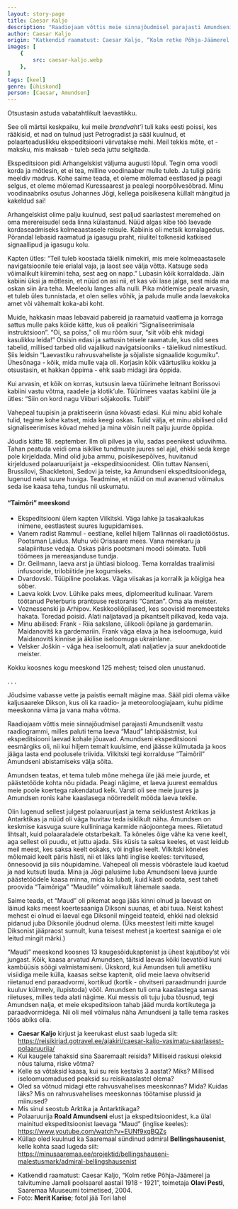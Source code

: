 ```yaml
---
layout: story-page
title: Caesar Kaljo
description: "Raadiojaam võttis meie sinnajõudmisel parajasti Amundsenilt vastu raadiogrammi, milles paluti tema laeva “Maud” lahitpäästmist."
author: Caesar Kaljo
origin: "Katkendid raamatust: Caesar Kaljo, “Kolm retke Põhja-Jäämerel ja talvitumine Jamali poolsaarel aastail 1918-1921”, toimetaja Olavi Pesti, Saaremaa Muuseumi toimetised, 2004."
images: [
    {
        src: caesar-kaljo.webp
    },
]
tags: [keel]
genre: [ühiskond]
person: [Caesar, Amundsen]
---
```


<!-- # {{$doc.title}} -->


Otsustasin astuda vabatahtlikult laevastikku. 

See oli märtsi keskpaiku, kui meile *brandvaht’i* tuli kaks eesti poissi, kes rääkisid, et nad on tulnud just Petrogradist ja sääl kuulnud, et polaarteaduslikku ekspeditsiooni värvatakse mehi. Meil tekkis mõte, et - maksku, mis maksab - tuleb seda juttu selgitada.

Ekspeditsioon pidi Arhangelskist väljuma augusti lõpul. Tegin oma voodi korda ja mõtlesin, et ei tea, milline voodinaaber mulle tuleb. Ja tuligi päris meeldiv madrus. Kohe saime teada, et oleme mõlemad eestlased ja peagi selgus, et oleme mõlemad Kuressaarest ja pealegi noorpõlvesõbrad. Minu voodinaabriks osutus Johannes Jõgi, kellega poisikesena küllalt mängitud ja kakeldud sai!

Arhangelskist olime palju kuulnud, sest paljud saarlastest meremehed on oma merereisudel seda linna külastanud. Nüüd algas kibe töö laevade kordaseadmiseks kolmeaastasele reisule. Kabiinis oli metsik korralagedus. Põrandal lebasid raamatud ja igasugu praht, riiulitel tolknesid katkised signaallipud ja igasugu kolu.

Kapten ütles: “Teil tuleb koostada täielik nimekiri, mis meie kolmeaastasele navigatsioonile teie erialal vaja, ja laost see välja võtta. Katsuge seda võimalikult kiiremini teha, sest aeg on napp.” Lubasin kõik korraldada. Jäin kabiini üksi ja mõtlesin, et nüüd on asi nii, et kas või lase jalga, sest mida ma oskan siin ära teha. Meeleolu langes alla nulli. Pika mõtlemise peale arvasin, et tuleb üles tunnistada, et olen selles võhik, ja paluda mulle anda laevakoka amet või vähemalt koka-abi koht.

Muide, hakkasin maas lebavaid pabereid ja raamatuid vaatlema ja korraga sattus mulle paks köide kätte, kus oli pealkiri “Signaliseerimisala instruktsioon”. “Oi, sa poiss,” oli mu rõõm suur, “siit võib ehk midagi kasulikku leida!” Otsisin edasi ja sattusin teisele raamatule, kus olid sees tabelid, millised tarbed olid vajalikud navigatsiooniks - täielikud nimestikud. Siis leidsin “Laevastiku rahvusvaheliste ja sõjaliste signaalide kogumiku”. Ühesõnaga - kõik, mida mulle vaja oli. Korjasin kõik väärtusliku kokku ja otsustasin, et hakkan õppima - ehk saab midagi ära õppida.

Kui arvasin, et kõik on korras, kutsusin laeva tüürimehe leitnant Borissovi kabiini vastu võtma, raadele ja klotik’ule. Tüürimees vaatas kabiini üle ja ütles: “Siin on kord nagu Viiburi sõjakoolis. Tubli!”

Vahepeal tuupisin ja praktiseerin üsna kõvasti edasi. Kui minu abid kohale tulid, tegime kohe katset, mida keegi oskas. Tulid välja, et minu abilised olid signaliseerimises kõvad mehed ja mina võisin neilt palju juurde õppida.

Jõudis kätte 18. september. Ilm oli pilves ja vilu, sadas peenikest uduvihma. Tahan peatuda veidi oma isiklike tundmuste juures sel ajal, ehkki seda kerge pole kirjeldada. Mind olid juba ammu, poisikesepõlves, huvitanud kirjeldused polaaruurijaist ja -ekspeditsioonidest. Olin tuttav Nanseni, Brussilovi, Shackletoni, Sedovi ja teiste, ka Amundseni  ekspeditsioonidega, lugenud neist suure huviga. Teadmine, et nüüd on mul avanenud võimalus seda ise kaasa teha, tundus nii uskumatu. 

#### “Taimõri” meeskond

- Ekspeditsiooni ülem kapten Vilkitski. Väga lahke ja tasakaalukas inimene, eestlastest suures lugupidamises.
- Vanem radist Rammul - eestlane, kellel hiljem Tallinnas oli raadiotööstus.
Pootsman Laidus. Muhu või Orissaare mees. Vana merekaru ja salapiirituse vedaja. Oskas päris pootsmani moodi sõimata. Tubli töömees ja mereasjanduse tundja.
- Dr. Geilmann, laeva arst ja ühtlasi bioloog. Tema korraldas traalimisi infusooride, trilobiitide jne kogumiseks.
- Dvardovski. Tüüpiline poolakas. Väga viisakas ja korralik ja kõigiga hea sõber.
- Laeva kokk Lvov. Lühike paks mees, diplomeeritud kulinaar. Varem töötanud Peterburis prantsuse restoranis “Cantan”. Oma ala meister.
- Voznessenski ja Arhipov. Keskkooliõpilased, kes soovisid meremeesteks hakata. Toredad poisid. Alati naljatavad ja pikantselt pilkavad, keda vaja. 
- Minu abilised: Frank - Riia sakslane, ülikooli õpilane ja gardemariin. Maidanovitš ka gardemariin. Frank väga elava ja hea iseloomuga, kuid Maidanovitš kinnise ja äkilise iseloomuga ukrainlane.
- Velsker Joškin - väga hea iseloomult, alati naljatlev ja suur anekdootide meister.
 
Kokku koosnes kogu meeskond 125 mehest; teised olen unustanud. 

. . .

Jõudsime vabasse vette ja paistis eemalt mägine maa. Sääl pidi olema väike kaljusaareke Dikson, kus oli ka raadio- ja meteoroloogiajaam, kuhu pidime meeskonna viima ja vana maha võtma. 

Raadiojaam võttis meie sinnajõudmisel parajasti Amundsenilt vastu raadiogrammi, milles paluti tema laeva “Maud” lahtipäästmist, kui ekspeditsiooni laevad kohale jõuavad. Amundseni ekspeditsiooni eesmärgiks oli, nii kui hiljem temalt kuulsime, end jäässe külmutada ja koos jääga lasta end poolusele triivida. Vilkitski tegi korralduse “Taimõril” Amundseni abistamiseks välja sõita.

Amundsen teatas, et tema tuleb mõne mehega üle jää meie juurde, et päästetööde kohta nõu pidada. Peagi nägime, et laeva juurest eemaldus meie poole koertega rakendatud kelk. Varsti oli see meie juures ja Amundsen ronis kahe kaaslasega nöörredelit mööda laeva tekile.

Olin lugenud sellest julgest polaaruurijast ja tema seiklustest Arktikas ja Antarktikas ja nüüd oli väga huvitav teda isiklikult näha. Amundsen on keskmise kasvuga suure kullininaga karmide näojoontega mees. Riietatud lihtsalt, kuid polaaraladele otstarbekalt. Ta kõneles õige vähe ka vene keelt, aga sellest oli puudu, et juttu ajada. Siis küsis ta saksa keeles, et vast leidub meil meest, kes saksa keelt oskaks, või inglise keelt. Vilkitski kõneles mõlemaid keelt päris hästi, nii et läks lahti inglise keeles: tervitused, õnnesoovid ja siis nõupidamine. Vahepeal oli messis võõrastele laud kaetud ja nad kutsuti lauda. Mina ja Jõgi palusime luba Amundseni laeva juurde päästetöödele kaasa minna, mida ka lubati, kuid kästi oodata, sest taheti proovida “Taimõriga” “Maudile” võimalikult lähemale saada.

Saime teada, et “Maud” oli pikemat aega jääs kinni olnud ja laevast on läinud kaks meest koertesaaniga Diksoni suunas, et abi tuua. Neist kahest mehest ei olnud ei laeval ega Diksonil mingeid teateid, ehkki nad oleksid pidanud juba Diksonile jõudnud olema. (Üks meestest leiti mitte kaugel Diksonist jääpraost surnult, kuna teisest mehest ja koertest saaniga ei ole leitud mingit märki.)

“Maudi” meeskond koosnes 13 kaugesõidukaptenist ja ühest kajutiboy’st või jungast. Kõik, kaasa arvatud Amundsen, täitsid laevas kõiki laevatöid kuni kambüüsis söögi valmistamiseni. Ükskord, kui Amundsen tuli ametliku visiidiga meile külla, kaasas seitse kaptenit, olid meie laeva ohvitserid riietanud end paraadvormi, kortikud (kortik - ohvitseri paraadmundri juurde kuuluv külmrelv, ilupistoda) vööl. Amundsen tuli oma kaaslastega samas riietuses, milles teda alati nägime. Kui messis oli tuju juba tõusnud, tegi Amundsen nalja, et meie ekspeditsioon tahab jääd murda kortikutega ja paraadvormidega. Nii oli meil võimalus näha Amundseni ja talle tema raskes töös abiks olla.

<!-- Autor: Caesar Kaljo, saarlasest polaaruurija ja veel mitmekümne ameti mees -->



<story-author :author="author" :origin="origin"></story-author>



<details-wrapper summary="Mis mõtted tekkisid?">

- **Caesar Kaljo** kirjust ja keerukast elust saab lugeda siit: https://reisikirjad.gotravel.ee/ajakiri/caesar-kaljo-vasimatu-saarlasest-polaaruurija/
- Kui kaugele tahaksid sina Saaremaalt reisida? Milliseid raskusi oleksid nõus taluma, riske võtma?
- Kelle sa võtaksid kaasa, kui su reis kestaks 3 aastat? Miks? Millised iseloomuomadused peaksid su reisikaaslastel olema?
- Oled sa võtnud midagi ette rahvusvahelises meeskonnas? Mida? Kuidas läks? Mis on rahvusvahelises meeskonnas töötamise plussid ja miinused?
- Mis sinul seostub Arktika ja Antarktikaga?
- Polaaruurija **Roald Amundseni** elust ja ekspeditsioonidest, k.a ülal mainitud ekspeditsioonist laevaga “Maud” (inglise keeles): https://www.youtube.com/watch?v=EUNf9xqBQZs
- Küllap oled kuulnud ka Saaremaal sündinud admiral **Bellingshausenist**, kelle kohta saad lugeda siit: https://minusaaremaa.ee/projektid/bellingshauseni-malestusmark/admiral-bellingshausenist

</details-wrapper>


<details-wrapper summary="Allikad" class="text-sm" icon="icon-park-outline:document-folder">

- Katkendid raamatust: Caesar Kaljo, “Kolm retke Põhja-Jäämerel ja talvitumine Jamali poolsaarel aastail 1918 - 1921”, toimetaja **Olavi Pesti**, Saaremaa Muuseumi toimetised, 2004.
- Foto: **Merit Karise**; fotol jää Tori lahel

</details-wrapper>

